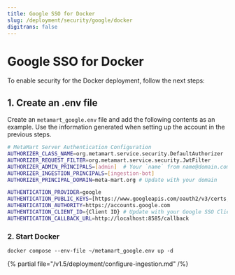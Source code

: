 ```yaml
---
title: Google SSO for Docker
slug: /deployment/security/google/docker
digitrans: false
---
```


# Google SSO for Docker

To enable security for the Docker deployment, follow the next steps:

## 1. Create an .env file

Create an `metamart_google.env` file and add the following contents as an example. Use the information
generated when setting up the account in the previous steps.

```bash
# MetaMart Server Authentication Configuration
AUTHORIZER_CLASS_NAME=org.metamart.service.security.DefaultAuthorizer
AUTHORIZER_REQUEST_FILTER=org.metamart.service.security.JwtFilter
AUTHORIZER_ADMIN_PRINCIPALS=[admin]  # Your `name` from name@domain.com
AUTHORIZER_INGESTION_PRINCIPALS=[ingestion-bot]
AUTHORIZER_PRINCIPAL_DOMAIN=meta-mart.org # Update with your domain

AUTHENTICATION_PROVIDER=google
AUTHENTICATION_PUBLIC_KEYS=[https://www.googleapis.com/oauth2/v3/certs, {your domain}/api/v1/system/config/jwks] # Update with your Domain and Make sure this "/api/v1/system/config/jwks" is always configured to enable JWT tokens
AUTHENTICATION_AUTHORITY=https://accounts.google.com
AUTHENTICATION_CLIENT_ID={Client ID} # Update with your Google SSO Client ID
AUTHENTICATION_CALLBACK_URL=http://localhost:8585/callback
```

### 2. Start Docker

```commandline
docker compose --env-file ~/metamart_google.env up -d
```

{% partial file="/v1.5/deployment/configure-ingestion.md" /%}
